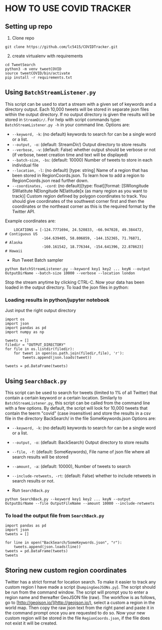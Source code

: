 # HOW TO USE COVID TRACKER

## Setting up repo
1. Clone repo
```
git clone https://github.com/lc5415/COVIDTracker.git
```
2. create virtualenv with requirements
```
cd TweetSearch
python3 -m venv tweetCOVID
source tweetCOVID/bin/activate
pip install -r requirements.txt
```
## Using `BatchStreamListener.py`
This script can be used to start a stream with a given set of keywords and a directory output. Each 10,000 tweets will be stored in separate json files within the output directory. If no output directory is given the results will be stored in `StreamDir/`. For help with script commands type: `BatchStreamListener.py -h` in your command line.
Options are:
  * `--keyword, -k`: (no default) keywords to search for can be a single word or a list.
  * `--output, -o`: (default: StreamDir/) Output directory to store results
  * `--verbose, -v`: (default: False) whether output should be verbose or not (if verbose, tweet creation time and text will be displayed)
  * `--batch-size, -bs`: (default: 10000) Number of tweets to store in each individual file 
  * `--location, -l`: (no default) [type: string] Name of a region that has been stored in RegionCoords.json. To learn how to add a region to RegionCoords.json read further down.
  * `--coordinates, -cord`: (no default)[type: float][format: [SWlongitude SWlatitute NElongitude NElatitude]x (as many region as you want to track)] Custom region defined by polygon coordinates to track. You should give coordinates of the southwest corner first and then the coordinates or the northeast corner as this is the required format by the Twitter API.

Example coordinates are:
```
    LOCATIONS = [-124.7771694, 24.520833, -66.947028, 49.384472,        # Contiguous US
                 -164.639405, 58.806859, -144.152365, 71.76871,         # Alaska
                 -160.161542, 18.776344, -154.641396, 22.878623]        # Hawaii
```

* Run Tweet Batch sampler
```
python BatchStreamListener.py --keyword key1 key2 ... keyN --output OutputDirName --batch-size 10000 --verbose --location london 
```
Stop the stream anytime by clicking CTRL-C. Now your data has been loaded in the output directory. To load the json files in python:
### Loading results in python/jupyter notebook
Just input the right output directory
```
import os
import json
import pandas as pd
import numpy as np

tweets = []
filedir = "OUTPUT_DIRECTORY"
for file in os.listdir(filedir):    
    for tweet in open(os.path.join(filedir,file), 'r'):
        tweets.append(json.loads(tweet))

tweets = pd.DataFrame(tweets)
```

## Using `SearchBack.py`
This script can be used to search for tweets (limited to 1% of all Twitter) that contain a certain keyword or a certain location. Similarly to `BatchStreamListener.py`, this script can be called from the command line with a few options.
By default, the script will look for 10,000 tweets that contain the teerm "covid" (case insensitive) and store the results in a csv file in the directory BackSearch/ in the file SomeKeywords.json
Options are:
  * `--keyword, -k`: (no default)  keywords to search for can be a single word or a list.
  * `--output, -o`: (default: BackSearch) Output directory to store results
  * `--file, -f`: (default: SomeKeywords), File name of json file where all search results will be stored
  * `--amount, -a`: (default: 10000), Number of tweets to search 
  * `--include-retweets, -rt`: (default: False) whether to include retweets in search results or not. 

* Run `SearchBack.py`
```
python SearchBack.py --keyword key1 key2 ... keyN --output OutputDirName --file OutputFileName --amount 10000 --include-retweets 
```

### To load the output file from `SearchBack.py`

```
import pandas as pd
import json
tweets = []

for line in open("BackSearch/SomeKeywords.json", "r"):
    tweets.append(json.loads(line))
tweets = pd.DataFrame(tweets)
tweets
```

## Storing new custom region coordinates

Twitter has a strict format for location search. To make it easier to track any custom region I have made a script (`DumpingGeoJSONs.py`). The script should be run from the command window. The script will prompt you to enter a region name and thereafter GeoJSON file (raw). The workflow is as follows, go to [http://geojson.io/](http://geojson.io/), select a custom a region in the world map. Then copy the raw json text from the right panel and paste it in the command prompt once you are requested to do so.
Now your new custom region will be stored in the file `RegionCoords.json`, if the file does not exist it will be created.

